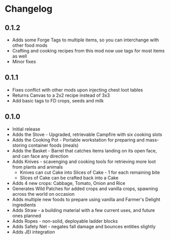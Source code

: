 # Changelog

## 0.1.2
- Adds some Forge Tags to multiple items, so you can interchange with other food mods
- Crafting and cooking recipes from this mod now use tags for most items as well
- Minor fixes

## 0.1.1
- Fixes conflict with other mods upon injecting chest loot tables
- Returns Canvas to a 2x2 recipe instead of 3x3
- Add basic tags to FD crops, seeds and milk

## 0.1.0
- Initial release
- Adds the Stove - Upgraded, retrievable Campfire with six cooking slots
- Adds the Cooking Pot - Portable workstation for preparing and mass-storing container foods (meals)
- Adds the Basket - Barrel that catches items landing on its open face, and can face any direction
- Adds Knives - scavenging and cooking tools for retrieving more loot from plants and animals
    - Knives can cut Cake into Slices of Cake - 1 for each remaining bite
    - Slices of Cake can be crafted back into a Cake
- Adds 4 new crops: Cabbage, Tomato, Onion and Rice
- Generates Wild Patches for added crops and vanilla crops, spawning across the world on occasion
- Adds multiple new foods to prepare using vanilla and Farmer's Delight ingredients
- Adds Straw - a building material with a few current uses, and future ones planned
- Adds Ropes - non-solid, deployable ladder blocks
- Adds Safety Net - negates fall damage and bounces entities slightly
- Adds JEI integration